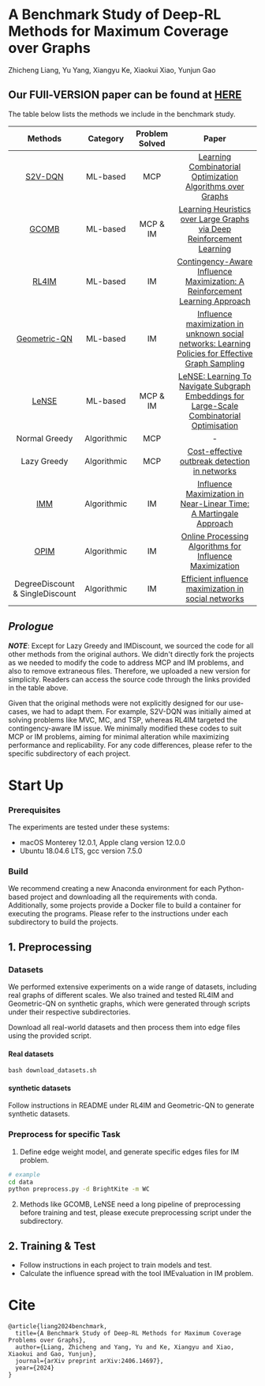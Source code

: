 # A Benchmark Study of Deep-RL Methods for Maximum Coverage over Graphs
Zhicheng Liang, Yu Yang, Xiangyu Ke, Xiaokui Xiao, Yunjun Gao

## **Our FUll-VERSION paper can be found at** [HERE](http://arxiv.org/abs/2406.14697)

The table below lists the methods we include in the benchmark study.


| Methods | Category | Problem Solved | Paper |
|:-:|:-:|:-:|:-:|
|[S2V-DQN][s2v]| ML-based | MCP | [Learning Combinatorial Optimization Algorithms over Graphs](https://arxiv.org/abs/1704.01665)|
|[GCOMB][gcomb]| ML-based | MCP & IM | [Learning Heuristics over Large Graphs via Deep Reinforcement Learning](https://arxiv.org/abs/1903.03332)|
|[RL4IM][rl4im]| ML-based | IM | [Contingency-Aware Influence Maximization: A Reinforcement Learning Approach](https://arxiv.org/abs/2106.07039)|
|[Geometric-QN][gqn]| ML-based | IM | [Influence maximization in unknown social networks: Learning Policies for Effective Graph Sampling](https://arxiv.org/abs/1907.11625)|
|[LeNSE][LeNSE]| ML-based | MCP & IM | [LeNSE: Learning To Navigate Subgraph Embeddings for Large-Scale Combinatorial Optimisation](https://arxiv.org/abs/2205.10106)|
| Normal Greedy | Algorithmic | MCP | - |
| Lazy Greedy | Algorithmic | MCP | [Cost-effective outbreak detection in networks](https://www.cs.cmu.edu/~jure/pubs/detect-kdd07.pdf) |
| [IMM][imm] | Algorithmic | IM | [Influence Maximization in Near-Linear Time: A Martingale Approach](https://doi.org/10.1145/2723372.2723734) |
| [OPIM][opim] | Algorithmic | IM |[Online Processing Algorithms for Influence Maximization](https://dl.acm.org/doi/pdf/10.1145/3183713.3183749)|
| DegreeDiscount & SingleDiscount | Algorithmic | IM | [Efficient influence maximization in social networks](https://dl.acm.org/doi/10.1145/1557019.1557047)|

[s2v]: https://github.com/Hanjun-Dai/graph_comb_opt
[gcomb]: https://github.com/idea-iitd/GCOMB
[rl4im]: https://github.com/Haipeng-Chen/RL4IM-Contingency
[gqn]: https://github.com/kage08/graph_sample_rl
[LeNSE]: https://github.com/davidireland3/LeNSE
[imm]: https://sourceforge.net/projects/im-imm/
[opim]: https://github.com/tangj90/OPIM


## *Prologue*
***NOTE***: Except for Lazy Greedy and IMDiscount, we sourced the code for all other methods from the original authors. We didn't directly fork the projects as we needed to modify the code to address MCP and IM problems, and also to remove extraneous files. Therefore, we uploaded a new version for simplicity. Readers can access the source code through the links provided in the table above.

Given that the original methods were not explicitly designed for our use-cases, we had to adapt them. For example, S2V-DQN was initially aimed at solving problems like MVC, MC, and TSP, whereas RL4IM targeted the contingency-aware IM issue. We minimally modified these codes to suit MCP or IM problems, aiming for minimal alteration while maximizing performance and replicability. For any code differences, please refer to the specific subdirectory of each project.

# Start Up
### Prerequisites
The experiments are tested under these systems:
* macOS Monterey 12.0.1, Apple clang version 12.0.0
* Ubuntu 18.04.6 LTS, gcc version 7.5.0

### Build
We recommend creating a new Anaconda environment for each Python-based project and downloading all the requirements with conda. Additionally, some projects provide a Docker file to build a container for executing the programs. Please refer to the instructions under each subdirectory to build the projects.

## 1. Preprocessing
### Datasets
We performed extensive experiments on a wide range of datasets, including real graphs of different scales. We also trained and tested RL4IM and Geometric-QN on synthetic graphs, which were generated through scripts under their respective subdirectories.

Download all real-world datasets and then process them into edge files using the provided script.

#### Real datasets
```
bash download_datasets.sh
```
#### synthetic datasets
Follow instructions in README under RL4IM and Geometric-QN to generate synthetic datasets.

### Preprocess for specific Task
1. Define edge weight model, and generate specific edges files for IM problem.
```sh
# example
cd data
python preprocess.py -d BrightKite -m WC
```
2. Methods like GCOMB, LeNSE need a long pipeline of preprocessing before training and test, please execute preprocessing script under the subdirectory.

## 2. Training & Test
* Follow instructions in each project to train models and test.
* Calculate the influence spread with the tool IMEvaluation in IM problem.

# Cite
```
@article{liang2024benchmark,
  title={A Benchmark Study of Deep-RL Methods for Maximum Coverage Problems over Graphs},
  author={Liang, Zhicheng and Yang, Yu and Ke, Xiangyu and Xiao, Xiaokui and Gao, Yunjun},
  journal={arXiv preprint arXiv:2406.14697},
  year={2024}
}
```

